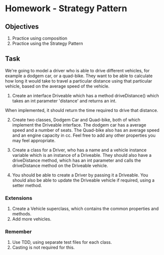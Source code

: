 # Homework - Strategy Pattern

## Objectives

1. Practice using composition
2. Practice using the Strategy Pattern

## Task

We're going to model a driver who is able to drive different vehicles, for example a dodgem car, or a quad-bike. They want to be able to calculate how long it would take to travel a particular distance using that particular vehicle, based on the average speed of the vehicle.

1. Create an interface Driveable which has a method driveDistance() which takes an int parameter 'distance' and returns an int.

When implemented, it should return the time required to drive that distance. 
  
2. Create two classes, Dodgem Car and Quad-bike, both of which implement the Driveable interface. The dodgem car has a average speed and a number of seats. The Quad-bike also has an average speed and an engine capacity in cc. Feel free to add any other properties you may feel appropriate.

3. Create a class for a Driver, who has a name and a vehicle instance variable which is an instance of a Driveable. They should also have a driveDistance method, which has an int parameter and calls the driveDistance method on the Driveable vehicle.

4. You should be able to create a Driver by passing it a Driveable. You should also be able to update the Driveable vehicle if required, using a setter method.

### Extensions

1. Create a Vehicle superclass, which contains the common properties and methods.
2. Add more vehicles.

### Remember

1. Use TDD, using separate test files for each class.
2. Casting is not required for this.


